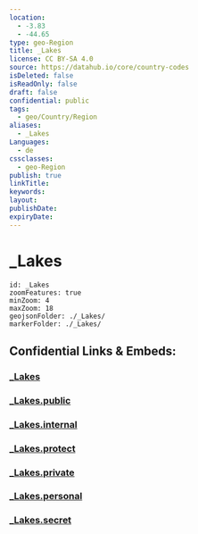 ```yaml
---
location:
  - -3.83
  - -44.65
type: geo-Region
title: _Lakes
license: CC BY-SA 4.0
source: https://datahub.io/core/country-codes
isDeleted: false
isReadOnly: false
draft: false
confidential: public
tags:
  - geo/Country/Region
aliases:
  - _Lakes
Languages:
  - de
cssclasses:
  - geo-Region
publish: true
linkTitle:
keywords:
layout:
publishDate:
expiryDate:
---
```


# _Lakes

```leaflet
id: _Lakes
zoomFeatures: true 
minZoom: 4 
maxZoom: 18
geojsonFolder: ./_Lakes/
markerFolder: ./_Lakes/
```


## Confidential Links & Embeds: 

### [_Lakes](/_Standards/Earth/Continent/America~South/Brazil/states~Brazil/Maranhão/_Lakes.md) 

### [_Lakes.public](/_public/Earth/Continent/America~South/Brazil/states~Brazil/Maranhão/_Lakes.public.md) 

### [_Lakes.internal](/_internal/Earth/Continent/America~South/Brazil/states~Brazil/Maranhão/_Lakes.internal.md) 

### [_Lakes.protect](/_protect/Earth/Continent/America~South/Brazil/states~Brazil/Maranhão/_Lakes.protect.md) 

### [_Lakes.private](/_private/Earth/Continent/America~South/Brazil/states~Brazil/Maranhão/_Lakes.private.md) 

### [_Lakes.personal](/_personal/Earth/Continent/America~South/Brazil/states~Brazil/Maranhão/_Lakes.personal.md) 

### [_Lakes.secret](/_secret/Earth/Continent/America~South/Brazil/states~Brazil/Maranhão/_Lakes.secret.md)

